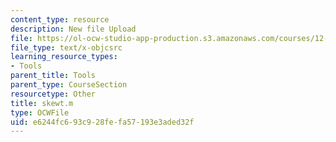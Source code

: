 ```yaml
---
content_type: resource
description: New file Upload
file: https://ol-ocw-studio-app-production.s3.amazonaws.com/courses/12-811-tropical-meteorology-spring-2011/e6244fc693c928fefa57193e3aded32f_skewt.m
file_type: text/x-objcsrc
learning_resource_types:
- Tools
parent_title: Tools
parent_type: CourseSection
resourcetype: Other
title: skewt.m
type: OCWFile
uid: e6244fc6-93c9-28fe-fa57-193e3aded32f
---
```

